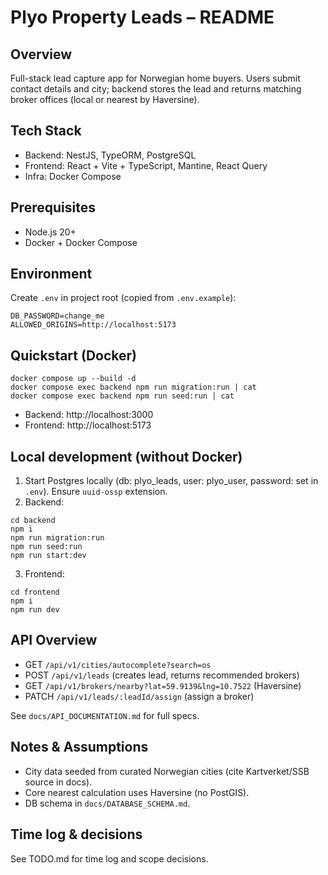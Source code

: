 # Plyo Property Leads – README

## Overview
Full-stack lead capture app for Norwegian home buyers. Users submit contact details and city; backend stores the lead and returns matching broker offices (local or nearest by Haversine).

## Tech Stack
- Backend: NestJS, TypeORM, PostgreSQL
- Frontend: React + Vite + TypeScript, Mantine, React Query
- Infra: Docker Compose

## Prerequisites
- Node.js 20+
- Docker + Docker Compose

## Environment
Create `.env` in project root (copied from `.env.example`):
```
DB_PASSWORD=change_me
ALLOWED_ORIGINS=http://localhost:5173
```

## Quickstart (Docker)
```
docker compose up --build -d
docker compose exec backend npm run migration:run | cat
docker compose exec backend npm run seed:run | cat
```

- Backend: http://localhost:3000
- Frontend: http://localhost:5173

## Local development (without Docker)
1) Start Postgres locally (db: plyo_leads, user: plyo_user, password: set in `.env`). Ensure `uuid-ossp` extension.
2) Backend:
```
cd backend
npm i
npm run migration:run
npm run seed:run
npm run start:dev
```
3) Frontend:
```
cd frontend
npm i
npm run dev
```

## API Overview
- GET `/api/v1/cities/autocomplete?search=os`
- POST `/api/v1/leads` (creates lead, returns recommended brokers)
- GET `/api/v1/brokers/nearby?lat=59.9139&lng=10.7522` (Haversine)
- PATCH `/api/v1/leads/:leadId/assign` (assign a broker)

See `docs/API_DOCUMENTATION.md` for full specs.

## Notes & Assumptions
- City data seeded from curated Norwegian cities (cite Kartverket/SSB source in docs).
- Core nearest calculation uses Haversine (no PostGIS).
- DB schema in `docs/DATABASE_SCHEMA.md`.

## Time log & decisions
See TODO.md for time log and scope decisions.


